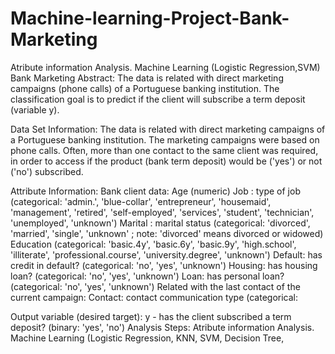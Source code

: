 # Machine-learning-Project-Bank-Marketing
Atribute information Analysis. Machine Learning (Logistic Regression,SVM)
Bank Marketing
Abstract:
The data is related with direct marketing campaigns (phone calls) of a Portuguese banking institution. The classification goal is to predict if the client will subscribe a term deposit (variable y).

Data Set Information:
The data is related with direct marketing campaigns of a Portuguese banking institution. The marketing campaigns were based on phone calls. Often, more than one contact to the same client was required, in order to access if the product (bank term deposit) would be ('yes') or not ('no') subscribed.

Attribute Information:
Bank client data:
Age (numeric)
Job : type of job (categorical: 'admin.', 'blue-collar', 'entrepreneur', 'housemaid', 'management', 'retired', 'self-employed', 'services', 'student', 'technician', 'unemployed', 'unknown')
Marital : marital status (categorical: 'divorced', 'married', 'single', 'unknown' ; note: 'divorced' means divorced or widowed)
Education (categorical: 'basic.4y', 'basic.6y', 'basic.9y', 'high.school', 'illiterate', 'professional.course', 'university.degree', 'unknown')
Default: has credit in default? (categorical: 'no', 'yes', 'unknown')
Housing: has housing loan? (categorical: 'no', 'yes', 'unknown')
Loan: has personal loan? (categorical: 'no', 'yes', 'unknown')
Related with the last contact of the current campaign:
Contact: contact communication type (categorical:

Output variable (desired target):
y - has the client subscribed a term deposit? (binary: 'yes', 'no')
Analysis Steps:
Atribute information Analysis.
Machine Learning (Logistic Regression, KNN, SVM, Decision Tree,
